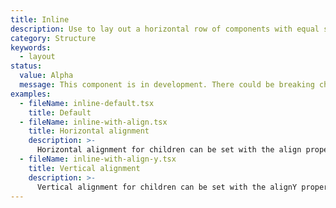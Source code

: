 ```yaml
---
title: Inline
description: Use to lay out a horizontal row of components with equal spacing between and wrapping onto multiple lines. Options provide control of the wrapping, spacing, and relative size of the items in the inline.
category: Structure
keywords:
  - layout
status:
  value: Alpha
  message: This component is in development. There could be breaking changes made to it in a non-major release of Polaris. Please use with caution.
examples:
  - fileName: inline-default.tsx
    title: Default
  - fileName: inline-with-align.tsx
    title: Horizontal alignment
    description: >-
      Horizontal alignment for children can be set with the align property.
  - fileName: inline-with-align-y.tsx
    title: Vertical alignment
    description: >-
      Vertical alignment for children can be set with the alignY property.
---
```

